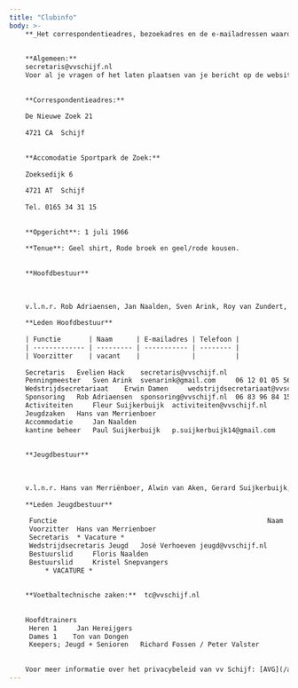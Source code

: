 ```yaml
---
title: "Clubinfo"
body: >-
    **_Het correspondentieadres, bezoekadres en de e-mailadressen waarop u ons kunt bereiken._**
    
    
    **Algemeen:** 
    secretaris@vvschijf.nl 
    Voor al je vragen of het laten plaatsen van je bericht op de website.
    
    
    **Correspondentieadres:**
    
    De Nieuwe Zoek 21
    
    4721 CA  Schijf
    
    
    **Accomodatie Sportpark de Zoek:**
    
    Zoeksedijk 6
    
    4721 AT  Schijf
    
    Tel. 0165 34 31 15
    
    
    **Opgericht**: 1 juli 1966
    
    **Tenue**: Geel shirt, Rode broek en geel/rode kousen.
    
    
    **Hoofdbestuur**
    
    
    
    v.l.n.r. Rob Adriaensen, Jan Naalden, Sven Arink, Roy van Zundert, Paul Suijkerbuijk, Erwin Damen, Evelien Hack, Gerard Suijkerbuijk en Mieke Godrie.
    
    **Leden Hoofdbestuur**
    
    | Functie       | Naam      | E-mailadres | Telefoon |
    | ------------- | --------- | ----------- | -------- |
    | Voorzitter    | vacant    |             |          |
     
    Secretaris	 Evelien Hack 	 secretaris@vvschijf.nl	  
    Penningmeester	 Sven Arink	 svenarink@gmail.com	 06 12 01 05 56
    Wedstrijdsecretariaat	 Erwin Damen	 wedstrijdsecretariaat@vvschijf.nl	 06 22 61 56 33
    Sponsoring	 Rob Adriaensen	 sponsoring@vvschijf.nl	 06 83 96 84 15 
    Activiteiten	 Fleur Suijkerbuijk	 activiteiten@vvschijf.nl	  
    Jeugdzaken	 Hans van Merrienboer	 	  
    Accommodatie	 Jan Naalden	 	  
    kantine beheer	 Paul Suijkerbuijk	 p.suijkerbuijk14@gmail.com	   06 55 68 89 31
    
    
    **Jeugdbestuur**
    
    
    
    v.l.n.r. Hans van Merriënboer, Alwin van Aken, Gerard Suijkerbuijk, Rohan Oostvogels en Floris Naalden.
    
    **Leden Jeugdbestuur**
     
     Functie                                                 	 Naam	 E-mailadres	 Telefoon
     Voorzitter	 Hans van Merrienboer	 	  
     Secretaris	 * Vacature *	 	 
     Wedstrijdsecretaris Jeugd	 José Verhoeven	jeugd@vvschijf.nl	  
     Bestuurslid	 Floris Naalden	 	  
     Bestuurslid	 Kristel Snepvangers	 	  
         * VACATURE *	 	 	  
    
    
    **Voetbaltechnische zaken:**  tc@vvschijf.nl
    
    
    Hoofdtrainers
     Heren 1	 Jan Hereijgers
     Dames 1	Ton van Dongen
     Keepers; Jeugd + Senioren 	 Richard Fossen / Peter Valster 
     
    
    Voor meer informatie over het privacybeleid van vv Schijf: [AVG](/avg)
---
```

